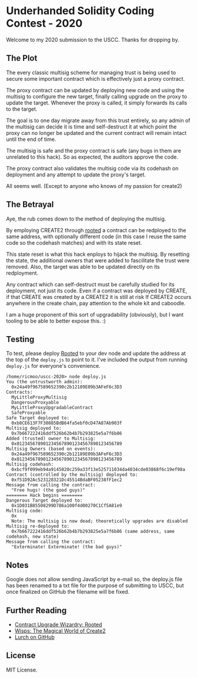 Underhanded Solidity Coding Contest - 2020
==========================================

Welcome to my 2020 submission to the USCC. Thanks for dropping by.

The Plot
--------

The every classic multisig scheme for managing trust is being
used to secure some important contract which is effectively
just a proxy contract.

The proxy contract can be updated by deploying new code and
using the multisig to configure the new target, finally calling
upgrade on the proxy to update the target. Whenever the proxy
is called, it simply forwards its calls to the target.

The goal is to one day migrate away from this trust entirely, so
any admin of the multisig can decide it is time and self-destruct
it at which point the proxy can no longer be updated and the
current contract will remain intact until the end of time.

The multisig is safe and the proxy contract is safe (any bugs in
them are unrelated to this hack). So as expected, the auditors
approve the code.

The proxy contract also validates the multisig code via its codehash
on deployment and any attempt to update the proxy's target.

All seems well. (Except to anyone who knows  of my passion for create2)

The Betrayal
------------

Aye, the rub comes down to the method of deploying the multisig.

By employing CREATE2 through [rooted](https://github.com/ricmoo/lurch/tree/master/rooted)
a contract can be redployed to the same address, with optionally different
code (in this case I reuse the same code so the codehash matches) and with
its state reset.

This state reset is what this hack enploys to hijack the multisig.
By resetting the state, the additional owners that were added to
fascilitate the trust were removed. Also, the target was able to be
updated directly on its redployment.

Any contract which can self-destruct must be carefully studied for
its deployment, not just its code. Even if a contract was deployed
by CREATE, if that CREATE was created by a CREATE2 it is still at risk
If CREATE2 occurs anywhere in the create chain, pay attention to the
whole kit and caboodle.

I am a huge proponent of this sort of upgradability (obviously), but
I want tooling to be able to better expose this. :)

Testing
-------

To test, please deploy [Rooted](https://github.com/ricmoo/lurch/tree/master/rooted)
to your dev node and update the address at the top of the `deploy.js`
to point to it. I've included the output from running `deploy.js` for
everyone's convenience.

```
/home/ricmoo/uscc-2020> node deploy.js 
You (the untrustworth admin):
  0x24a49f967589652390c2b12189E09b3AFeF6c3D3
Contracts: 
  MyLittleProxyMultisig
  DangerousProxyable
  MyLittleProxyUpgradableContract
  SafeProxyable
Safe Target deployed to:
  0xb8CE613F7F30885BdB64fa5ebf0cD47A87Ab903f
Multisig deployed to:
  0x7b667222416ddf526b62b4b7b293825e5a7f6b86
Added (trusted) owner to Multisig:
  0x0123456789012345678901234567890123456789
Multisig Owners (based on events):
  0x24a49f967589652390c2b12189E09b3AFeF6c3D3
  0x0123456789012345678901234567890123456789
Multisig codehash: 
  0xbcf9f099eb94a9145020c259a33f13e525711034da4034cde03868f6c19ef98a
Contract (controlled by the multisig) deployed to:
  0xf51D92Ac523128321Dc45514BdaBF05238fF1ec2
Message from calling the contract:
  "Free hugs! (the good guys)"
======== Hack begins ========
Dangerous Target deployed to:
  0x1D031B85508299D786a100f4d00270C1Cf5A81e9
Multisig code: 
  0x
  Note: The multisig is now dead; theoretically upgrades are disabled
Multisig re-deployed to:
  0x7b667222416ddf526b62b4b7b293825e5a7f6b86 (same address, same codehash, new state)
Message from calling the contract:
  "Exterminate! Exterminate! (the bad guys)"
```

Notes
-----

Google does not allow sending JavaScript by e-mail so, the deploy.js
file has been renamed to a txt file for the purpose of submitting to
USCC, but once finalized on GitHub the filename will be fixed.

Further Reading
---------------

- [Contract Upgrade Wizardry: Rooted](https://blog.ricmoo.com/contract-upgrade-wizardry-rooted-cd5c6726132b)
- [Wisps: The Magical World of Create2](https://blog.ricmoo.com/wisps-the-magical-world-of-create2-5c2177027604)
- [Lurch on GitHub](https://github.com/ricmoo/lurch)

License
-------

MIT License.
